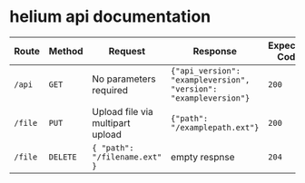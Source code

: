 # helium api documentation

| Route                | Method   | Request                            | Response                                | Expected Code |
|----------------------|----------|------------------------------------|-----------------------------------------|---------------|
| `/api`              | `GET`    |  No parameters required            | ``` {"api_version": "exampleversion", "version": "exampleversion"} ``` | `200`         |
| `/file`              | `PUT`    |  Upload file via multipart upload  | ```{"path": "/examplepath.ext"}```      | `200`         |
| `/file`              | `DELETE` |  ```{ "path": "/filename.ext" }``` | empty respnse                           | `204`         |

